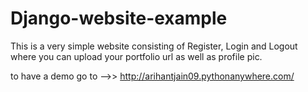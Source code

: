 # Django-website-example
This is a very simple website consisting of Register, Login and Logout where you can upload your portfolio url as well as profile pic.

to have a demo go to -->>   http://arihantjain09.pythonanywhere.com/

